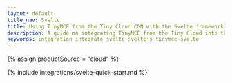 ```yaml
---
layout: default
title_nav: Svelte
title: Using TinyMCE from the Tiny Cloud CDN with the Svelte framework
description: A guide on integrating TinyMCE from the Tiny Cloud into the Svelte framework.
keywords: integration integrate svelte sveltejs tinymce-svelte
---
```


{% assign productSource = "cloud" %}

{% include integrations/svelte-quick-start.md %}
